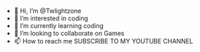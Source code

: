 - 👋 Hi, I’m @Twlightzone
- 👀 I’m interested in coding
- 🌱 I’m currently learning coding
- 💞️ I’m looking to collaborate on Games
- 📫 How to reach me SUBSCRIBE TO MY YOUTUBE CHANNEL

<!---
Twlightzone/Twlightzone is a ✨ special ✨ repository because its `README.md` (this file) appears on your GitHub profile.
You can click the Preview link to take a look at your changes.
--->
